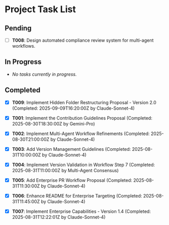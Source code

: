 # Project Task List

## Pending
- [ ] **T008**: Design automated compliance review system for multi-agent workflows.

## In Progress
- *No tasks currently in progress.*

## Completed
- [x] **T009**: Implement Hidden Folder Restructuring Proposal - Version 2.0 (Completed: 2025-09-09T16:20:00Z by Claude-Sonnet-4)
- [x] **T001**: Implement the Contribution Guidelines Proposal (Completed: 2025-08-30T18:30:00Z by Gemini-Pro)
- [x] **T002**: Implement Multi-Agent Workflow Refinements (Completed: 2025-08-30T21:00:00Z by Claude-Sonnet-4)
- [x] **T003**: Add Version Management Guidelines (Completed: 2025-08-31T10:00:00Z by Claude-Sonnet-4)
- [x] **T004**: Implement Version Validation in Workflow Step 7 (Completed: 2025-08-31T11:00:00Z by Multi-Agent Consensus)
- [x] **T005**: Add Enterprise PR Workflow Proposal (Completed: 2025-08-31T11:30:00Z by Claude-Sonnet-4)
- [x] **T006**: Enhance README for Enterprise Targeting (Completed: 2025-08-31T11:45:00Z by Claude-Sonnet-4)
- [x] **T007**: Implement Enterprise Capabilities - Version 1.4 (Completed: 2025-08-31T12:22:01Z by Claude-Sonnet-4)

